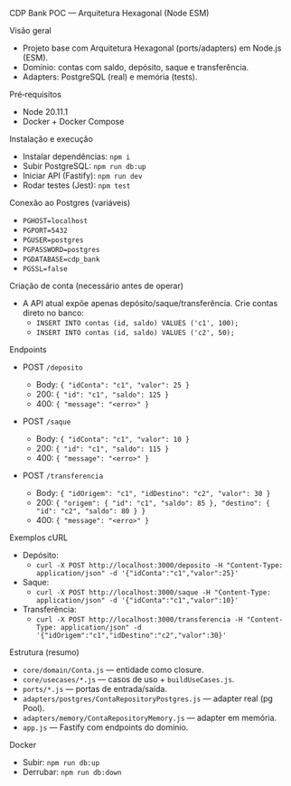 CDP Bank POC — Arquitetura Hexagonal (Node ESM)

Visão geral
- Projeto base com Arquitetura Hexagonal (ports/adapters) em Node.js (ESM).
- Domínio: contas com saldo, depósito, saque e transferência.
- Adapters: PostgreSQL (real) e memória (tests).

Pré‑requisitos
- Node 20.11.1
- Docker + Docker Compose

Instalação e execução
- Instalar dependências: `npm i`
- Subir PostgreSQL: `npm run db:up`
- Iniciar API (Fastify): `npm run dev`
- Rodar testes (Jest): `npm test`

Conexão ao Postgres (variáveis)
- `PGHOST=localhost`
- `PGPORT=5432`
- `PGUSER=postgres`
- `PGPASSWORD=postgres`
- `PGDATABASE=cdp_bank`
- `PGSSL=false`

Criação de conta (necessário antes de operar)
- A API atual expõe apenas depósito/saque/transferência. Crie contas direto no banco:
  - `INSERT INTO contas (id, saldo) VALUES ('c1', 100);`
  - `INSERT INTO contas (id, saldo) VALUES ('c2', 50);`

Endpoints
- POST `/deposito`
  - Body: `{ "idConta": "c1", "valor": 25 }`
  - 200: `{ "id": "c1", "saldo": 125 }`
  - 400: `{ "message": "<erro>" }`

- POST `/saque`
  - Body: `{ "idConta": "c1", "valor": 10 }`
  - 200: `{ "id": "c1", "saldo": 115 }`
  - 400: `{ "message": "<erro>" }`

- POST `/transferencia`
  - Body: `{ "idOrigem": "c1", "idDestino": "c2", "valor": 30 }`
  - 200: `{ "origem": { "id": "c1", "saldo": 85 }, "destino": { "id": "c2", "saldo": 80 } }`
  - 400: `{ "message": "<erro>" }`

Exemplos cURL
- Depósito:
  - `curl -X POST http://localhost:3000/deposito -H "Content-Type: application/json" -d '{"idConta":"c1","valor":25}'`
- Saque:
  - `curl -X POST http://localhost:3000/saque -H "Content-Type: application/json" -d '{"idConta":"c1","valor":10}'`
- Transferência:
  - `curl -X POST http://localhost:3000/transferencia -H "Content-Type: application/json" -d '{"idOrigem":"c1","idDestino":"c2","valor":30}'`

Estrutura (resumo)
- `core/domain/Conta.js` — entidade como closure.
- `core/usecases/*.js` — casos de uso + `buildUseCases.js`.
- `ports/*.js` — portas de entrada/saída.
- `adapters/postgres/ContaRepositoryPostgres.js` — adapter real (pg Pool).
- `adapters/memory/ContaRepositoryMemory.js` — adapter em memória.
- `app.js` — Fastify com endpoints do domínio.

Docker
- Subir: `npm run db:up`
- Derrubar: `npm run db:down`
